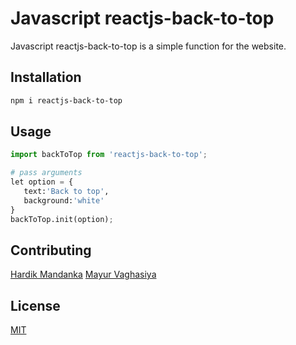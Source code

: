 # Javascript reactjs-back-to-top

Javascript reactjs-back-to-top is a simple function for the website.

## Installation

```bash
npm i reactjs-back-to-top
```

## Usage

```python
import backToTop from 'reactjs-back-to-top';

# pass arguments
let option = {
   text:'Back to top',
   background:'white'
}
backToTop.init(option);
```

## Contributing
[Hardik Mandanka](https://github.com/Hardik21)
[Mayur Vaghasiya](https://github.com/vaghasiya-mayur)

## License
[MIT](https://choosealicense.com/licenses/mit/)
